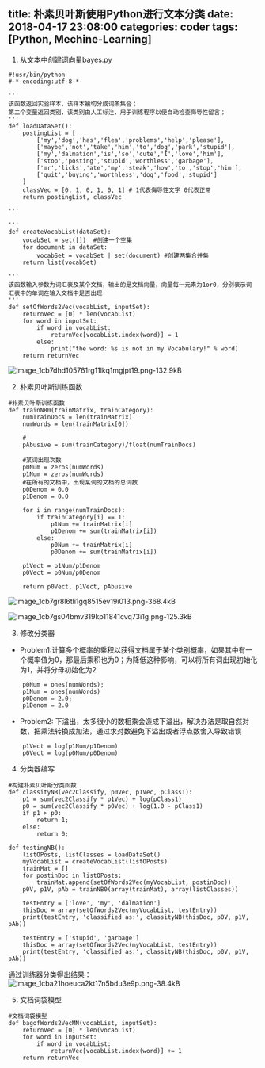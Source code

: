 ﻿title: 朴素贝叶斯使用Python进行文本分类
date: 2018-04-17 23:08:00
categories: coder
tags: [Python, Mechine-Learning]
-----------


1. 从文本中创建词向量bayes.py

```
#!usr/bin/python
#-*-encoding:utf-8-*-

'''
该函数返回实验样本，该样本被切分成词条集合；
第二个变量返回类别，该类别由人工标注，用于训练程序以便自动检查侮辱性留言；
'''
def loadDataSet():
	postingList = [
		['my','dog','has','flea','problems','help','please'],
		['maybe','not','take','him','to','dog','park','stupid'],
		['my','dalmation','is','so','cute','I','love','him'],
		['stop','posting','stupid','worthless','garbage'],
		['mr','licks','ate','my','steak','how','to','stop','him'],
		['quit','buying','worthless','dog','food','stupid']
	]
	classVec = [0, 1, 0, 1, 0, 1] # 1代表侮辱性文字 0代表正常
	return postingList, classVec

'''

'''
def createVocabList(dataSet):
	vocabSet = set([])	#创建一个空集
	for document in dataSet:
		vocabSet = vocabSet | set(document) #创建两集合并集
	return list(vocabSet)

'''
该函数输入参数为词汇表及某个文档，输出的是文档向量，向量每一元素为1or0，分别表示词汇表中的单词在输入文档中是否出现
'''
def setOfWords2Vec(vocabList, inputSet):
	returnVec = [0] * len(vocabList)
	for word in inputSet:
		if word in vocabList:
			returnVec[vocabList.index(word)] = 1
		else:
			print("the word: %s is not in my Vocabulary!" % word)
	return returnVec
```
![image_1cb7dhd105761rg11lkq1mgjpt19.png-132.9kB][1]

2. 朴素贝叶斯训练函数

```
#朴素贝叶斯训练函数
def trainNB0(trainMatrix, trainCategory):
	numTrainDocs = len(trainMatrix)
	numWords = len(trainMatrix[0])

	#
	pAbusive = sum(trainCategory)/float(numTrainDocs) 

	#某词出现次数
	p0Num = zeros(numWords)
	p1Num = zeros(numWords)
	#在所有的文档中，出现某词的文档的总词数
	p0Denom = 0.0
	p1Denom = 0.0

	for i in range(numTrainDocs):
		if trainCategory[i] == 1:
			p1Num += trainMatrix[i]
			p1Denom += sum(trainMatrix[i])
		else:
			p0Num += trainMatrix[i]
			p0Denom += sum(trainMatrix[i])

	p1Vect = p1Num/p1Denom
	p0Vect = p0Num/p0Denom

	return p0Vect, p1Vect, pAbusive
```
![image_1cb7gr8l6tli1gq8515ev19i013.png-368.4kB][2]

![image_1cb7gs04bmv319kp11841cvq73i1g.png-125.3kB][3]

3. 修改分类器

* Problem1:计算多个概率的乘积以获得文档属于某个类别概率，如果其中有一个概率值为0，那最后乘积也为0；为降低这种影响，可以将所有词出现初始化为1，并将分母初始化为2
```
	p0Num = ones(numWords); 
	p1Num = ones(numWords)
	p0Denom = 2.0;	
	p1Denom = 2.0
```
* Problem2: 下溢出，太多很小的数相乘会造成下溢出，解决办法是取自然对数，把乘法转换成加法，通过求对数避免下溢出或者浮点数舍入导致错误
```
    p1Vect = log(p1Num/p1Denom)
	p0Vect = log(p0Num/p0Denom)
```   

4. 分类器编写

```
#构建朴素贝叶斯分类函数
def classityNB(vec2Classify, p0Vec, p1Vec, pClass1):
	p1 = sum(vec2Classify * p1Vec) + log(pClass1)
	p0 = sum(vec2Classify * p0Vec) + log(1.0 - pClass1)
	if p1 > p0: 
		return 1;
	else: 
		return 0;

def testingNB():
	listOPosts, listClasses = loadDataSet()
	myVocabList = createVocabList(listOPosts)
	trainMat = []
	for postinDoc in listOPosts:
		trainMat.append(setOfWords2Vec(myVocabList, postinDoc))
	p0V, p1V, pAb = trainNB0(array(trainMat), array(listClasses))

	testEntry = ['love', 'my', 'dalmation']
	thisDoc = array(setOfWords2Vec(myVocabList, testEntry))
	print(testEntry, 'classified as:', classityNB(thisDoc, p0V, p1V, pAb))

	testEntry = ['stupid', 'garbage']
	thisDoc = array(setOfWords2Vec(myVocabList, testEntry))
	print(testEntry, 'classified as:', classityNB(thisDoc, p0V, p1V, pAb))	
```
通过训练器分类得出结果：
![image_1cba21hoeuca2kt17n5bdu3e9p.png-38.4kB][4]

5. 文档词袋模型

```
#文档词袋模型
def bagofWords2VecMN(vocabList, inputSet):
	returnVec = [0] * len(vocabList)
	for word in inputSet:
		if word in vocabList:
			returnVec[vocabList.index(word)] += 1
	return returnVec
```


  [1]: http://static.zybuluo.com/usiege/08jgn0fh17i3tesytmd39qsl/image_1cb7dhd105761rg11lkq1mgjpt19.png
  [2]: http://static.zybuluo.com/usiege/41wgod8054yss08dj5zcae5d/image_1cb7gr8l6tli1gq8515ev19i013.png
  [3]: http://static.zybuluo.com/usiege/vw73jzr2d42s7l5us6duu8d8/image_1cb7gs04bmv319kp11841cvq73i1g.png
  [4]: http://static.zybuluo.com/usiege/qfnldhvk83es60qqfapx4kn4/image_1cba21hoeuca2kt17n5bdu3e9p.png